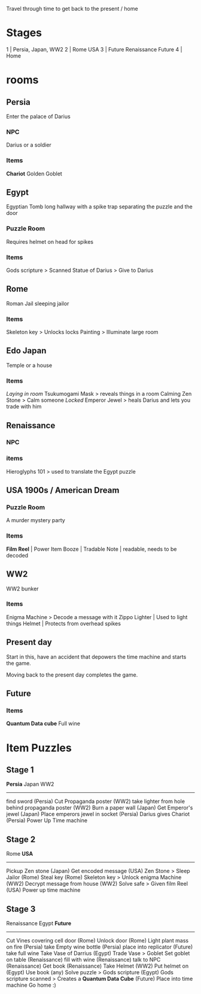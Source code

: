 Travel through time to get back to the present / home

# Stages
1 | Persia, Japan, WW2
2 | Rome USA
3 | Future Renaissance Future
4 | Home
# rooms

## Persia 
Enter the palace of Darius 
### NPC
Darius or a soldier
### Items
**Chariot** 
Golden Goblet

## Egypt
Egyptian Tomb long hallway with a spike trap separating the puzzle and the door 
### Puzzle Room
Requires helmet on head for spikes

### Items
Gods scripture > Scanned 
Statue of Darius > Give to Darius

## Rome
Roman Jail sleeping jailor
### Items
Skeleton key > Unlocks locks
Painting > Illuminate large room

## Edo Japan
Temple or a house
### Items
*Laying in room*
Tsukumogami Mask > reveals things in a room
Calming Zen Stone > Calm someone 
*Locked*
Emperor Jewel > heals Darius and lets you trade with him
## Renaissance 

### NPC

  

### items
Hieroglyphs 101 > used to translate the Egypt puzzle
  

## USA 1900s / American Dream 
### Puzzle Room
A murder mystery party
### Items
**Film Reel** | Power Item
Booze | Tradable
Note | readable, needs to be decoded
## WW2  
WW2 bunker
### Items
Enigma Machine > Decode a message with it
Zippo Lighter | Used to light things
Helmet | Protects from overhead spikes

## Present day
Start in this, have an accident that depowers the time machine and starts the game.

Moving back to the present day completes the game.

## Future

### Items
**Quantum Data cube**
Full wine
# Item Puzzles
## Stage 1
**Persia** Japan WW2

-----
find sword (Persia)
Cut Propaganda poster (WW2) 
take lighter from hole behind propaganda poster (WW2) 
Burn a paper wall (Japan)
Get Emperor's jewel (Japan)
Place emperors jewel in socket (Persia)
Darius gives Chariot (Persia)
Power Up Time machine
## Stage 2
Rome **USA**

-----------
Pickup Zen stone (Japan)
Get encoded message (USA)
Zen Stone > Sleep Jailor (Rome)
Steal key (Rome)
Skeleton key > Unlock enigma Machine (WW2)
Decrypt message from house (WW2)
Solve safe > Given film Reel (USA)
Power up time machine
## Stage 3
Renaissance Egypt **Future**

-----
Cut Vines covering cell door (Rome)
Unlock door (Rome)
Light plant mass on fire (Persia)
take Empty wine bottle (Persia)
place into replicator  (Future)
take full wine
Take Vase of Darrius (Egypt)
Trade Vase > Goblet 
Set goblet on table (Renaissance)
fill with wine (Renaissance)
talk to NPC (Renaissance)
Get book (Renaissance)
Take Helmet (WW2)
Put helmet on (Egypt)
Use book (any)
Solve puzzle > Gods scripture (Egypt) 
Gods scripture scanned > Creates a **Quantum Data Cube** (Future)
Place into time machine
Go home :)